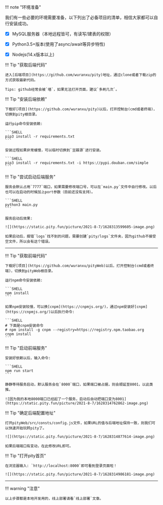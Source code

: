 !!! note "环境准备"

  我们有一些必要的环境需要准备，以下列出了必备项目的清单，相信大家都可以自行安装成功。

- [x] MySQL服务器（本地远程皆可，有读写/建表的权限）

- [x] Python3.5+版本(使用了async/await等异步特性)

- [x] Nodejs(14.x版本以上)


!!! Tip "获取后端代码"

    进入[后端项目](https://github.com/wuranxu/pity)地址，通过clone或者下载zip的方式获取最新代码。

    Tips: github经常会被`墙`，如果无法打开页面，建议`多刷几次`。


!!! Tip "安装后端依赖"


    下载好[项目](https://github.com/wuranxu/pity)以后，打开控制台(cmd或者终端)，切换到pity根目录。

    运行pip命令安装依赖:

    ```SHELL
    pip3 install -r requirements.txt
    ```

    安装过程如果非常缓慢，可以临时切换到`豆瓣源`进行安装。

    ```SHELL
    pip3 install -r requirements.txt -i https://pypi.douban.com/simple
    ```

!!! Tip "尝试启动后端服务"

	服务会默认占用`7777`端口，如果需要修改端口号，可以在`main.py`文件中自行修改。以后也可以在启动的时候加上port参数（目前还没有支持）。

	```SHELL
	python3 main.py
	```

    服务启动后效果:

    ![](https://static.pity.fun/picture/2021-8-7/1628313599605-image.png)

    如果启动后，报错`logs`找不到的问题，需要创建`pity/logs`文件夹，因为github不接受空文件，所以会有这个错误。


---

!!! Tip "获取前端代码"

    下载好[项目](https://github.com/wuranxu/pityWeb)以后，打开控制台(cmd或者终端)，切换到pityWeb根目录。

    运行npm命令安装依赖:

    ```SHELL
    npm install
    ```

    如果npm安装较慢，可以换[cnpm](https://cnpmjs.org/)，通过npm安装好[cnpm](https://cnpmjs.org/)以后执行命令:

    ```SHELL
    # 下面是cnpm安装命令
    # npm install -g cnpm --registry=https://registry.npm.taobao.org
    cnpm install
    ```

!!! Tip "启动前端服务"

    安装好依赖以后，输入命令:

    ```SHELL
    npm run start
    ```

    静静等待服务启动，默认服务会在`8000`端口，如果端口被占据，则会顺延至8001，以此类推。

    ![因为我的本地8000端口已经起了一个服务，启动后自动把端口变为8001](https://static.pity.fun/picture/2021-8-7/1628314762862-image.png)

!!! Tip "确定后端配置地址"

    打开pityWeb/src/consts/config.js文件，如果URL的值与后端地址保持一致，则我们可以快速开始玩转pity了。

    ![](https://static.pity.fun/picture/2021-8-7/1628314877614-image.png)

    如果后端端口有变动，在此修改URL即可。

!!! Tip "打开pity首页"

    在浏览器输入: `http://localhost:8000`即可看到登录页面啦！

    ![](https://static.pity.fun/picture/2021-8-7/1628314986181-image.png)


---

!!! warning "注意"

    以上步骤都是本地开发用的，线上部署请看`线上部署`文章。